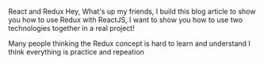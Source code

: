 React and Redux Hey, What's up my friends, I build this blog article to show you how to use Redux with ReactJS, I want to show you how to use two technologies together in a real project!

Many people thinking the Redux concept is hard to learn and understand I think everything is practice and repeation